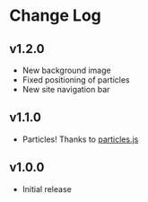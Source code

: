 # Change Log

## v1.2.0
- New background image
- Fixed positioning of particles
- New site navigation bar

## v1.1.0
- Particles! Thanks to [particles.js](https://github.com/VincentGarreau/particles.js)

## v1.0.0
- Initial release 